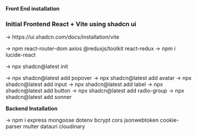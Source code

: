 **Front End installation** 

<h3>Initial Frontend React + Vite using shadcn ui</h3>
-> https://ui.shadcn.com/docs/installation/vite

-> npm react-router-dom axios @reduxjs/toolkit react-redux 
-> npm i lucide-react

-> npx shadcn@latest init

-> npx shadcn@latest add popover
-> npx shadcn@latest add avatar
-> npx shadcn@latest add input
-> npx shadcn@latest add label
-> npx shadcn@latest add button
-> npx shadcn@latest add radio-group
-> npx shadcn@latest add sonner


**Backend Installation**

-> npm i express mongoose dotenv bcrypt cors jsonwebtoken cookie-parser multer datauri cloudinary
